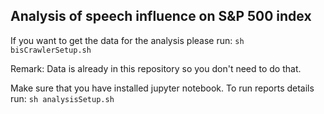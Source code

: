 ## Analysis of speech influence on S&P 500 index
If you want to get the data for the analysis please run:
`sh bisCrawlerSetup.sh`

Remark: Data is already in this repository so you don't need to do that.

Make sure that you have installed jupyter notebook.
To run reports details run:
`sh analysisSetup.sh`
